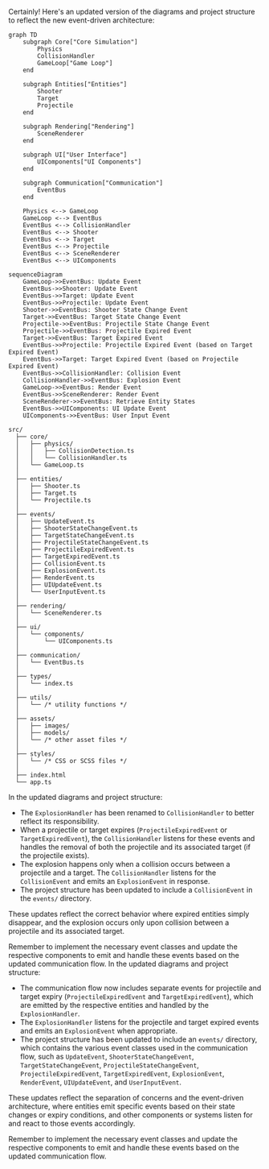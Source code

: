 Certainly! Here's an updated version of the diagrams and project structure to reflect the new event-driven architecture:

```mermaid
graph TD
    subgraph Core["Core Simulation"]
        Physics
        CollisionHandler
        GameLoop["Game Loop"]
    end

    subgraph Entities["Entities"]
        Shooter
        Target
        Projectile
    end

    subgraph Rendering["Rendering"]
        SceneRenderer
    end

    subgraph UI["User Interface"]
        UIComponents["UI Components"]
    end

    subgraph Communication["Communication"]
        EventBus
    end

    Physics <--> GameLoop
    GameLoop <--> EventBus
    EventBus <--> CollisionHandler
    EventBus <--> Shooter
    EventBus <--> Target
    EventBus <--> Projectile
    EventBus <--> SceneRenderer
    EventBus <--> UIComponents
```

```mermaid
sequenceDiagram
    GameLoop->>EventBus: Update Event
    EventBus->>Shooter: Update Event
    EventBus->>Target: Update Event
    EventBus->>Projectile: Update Event
    Shooter->>EventBus: Shooter State Change Event
    Target->>EventBus: Target State Change Event
    Projectile->>EventBus: Projectile State Change Event
    Projectile->>EventBus: Projectile Expired Event
    Target->>EventBus: Target Expired Event
    EventBus->>Projectile: Projectile Expired Event (based on Target Expired Event)
    EventBus->>Target: Target Expired Event (based on Projectile Expired Event)
    EventBus->>CollisionHandler: Collision Event
    CollisionHandler->>EventBus: Explosion Event
    GameLoop->>EventBus: Render Event
    EventBus->>SceneRenderer: Render Event
    SceneRenderer->>EventBus: Retrieve Entity States
    EventBus->>UIComponents: UI Update Event
    UIComponents->>EventBus: User Input Event
```

```
src/
  ├── core/
  │   ├── physics/
  │   │   ├── CollisionDetection.ts
  │   │   └── CollisionHandler.ts
  │   └── GameLoop.ts
  │
  ├── entities/
  │   ├── Shooter.ts
  │   ├── Target.ts
  │   └── Projectile.ts
  │
  ├── events/
  │   ├── UpdateEvent.ts
  │   ├── ShooterStateChangeEvent.ts
  │   ├── TargetStateChangeEvent.ts
  │   ├── ProjectileStateChangeEvent.ts
  │   ├── ProjectileExpiredEvent.ts
  │   ├── TargetExpiredEvent.ts
  │   ├── CollisionEvent.ts
  │   ├── ExplosionEvent.ts
  │   ├── RenderEvent.ts
  │   ├── UIUpdateEvent.ts
  │   └── UserInputEvent.ts
  │
  ├── rendering/
  │   └── SceneRenderer.ts
  │
  ├── ui/
  │   └── components/
  │       └── UIComponents.ts
  │
  ├── communication/
  │   └── EventBus.ts
  │
  ├── types/
  │   └── index.ts
  │
  ├── utils/
  │   └── /* utility functions */
  │
  ├── assets/
  │   ├── images/
  │   ├── models/
  │   └── /* other asset files */
  │
  ├── styles/
  │   └── /* CSS or SCSS files */
  │
  ├── index.html
  └── app.ts
```

In the updated diagrams and project structure:

- The `ExplosionHandler` has been renamed to `CollisionHandler` to better reflect its responsibility.
- When a projectile or target expires (`ProjectileExpiredEvent` or `TargetExpiredEvent`), the `CollisionHandler` listens for these events and handles the removal of both the projectile and its associated target (if the projectile exists).
- The explosion happens only when a collision occurs between a projectile and a target. The `CollisionHandler` listens for the `CollisionEvent` and emits an `ExplosionEvent` in response.
- The project structure has been updated to include a `CollisionEvent` in the `events/` directory.

These updates reflect the correct behavior where expired entities simply disappear, and the explosion occurs only upon collision between a projectile and its associated target.

Remember to implement the necessary event classes and update the respective components to emit and handle these events based on the updated communication flow.
In the updated diagrams and project structure:

- The communication flow now includes separate events for projectile and target expiry (`ProjectileExpiredEvent` and `TargetExpiredEvent`), which are emitted by the respective entities and handled by the `ExplosionHandler`.
- The `ExplosionHandler` listens for the projectile and target expired events and emits an `ExplosionEvent` when appropriate.
- The project structure has been updated to include an `events/` directory, which contains the various event classes used in the communication flow, such as `UpdateEvent`, `ShooterStateChangeEvent`, `TargetStateChangeEvent`, `ProjectileStateChangeEvent`, `ProjectileExpiredEvent`, `TargetExpiredEvent`, `ExplosionEvent`, `RenderEvent`, `UIUpdateEvent`, and `UserInputEvent`.

These updates reflect the separation of concerns and the event-driven architecture, where entities emit specific events based on their state changes or expiry conditions, and other components or systems listen for and react to those events accordingly.

Remember to implement the necessary event classes and update the respective components to emit and handle these events based on the updated communication flow.